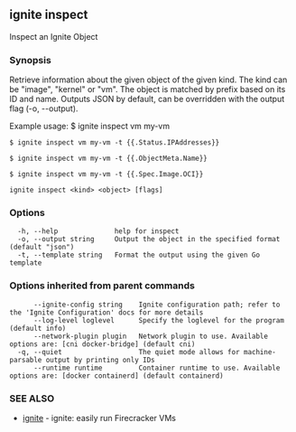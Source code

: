## ignite inspect

Inspect an Ignite Object

### Synopsis


Retrieve information about the given object of the given kind.
The kind can be "image", "kernel" or "vm". The object is matched
by prefix based on its ID and name. Outputs JSON by default, can
be overridden with the output flag (-o, --output).

Example usage:
	$ ignite inspect vm my-vm

	$ ignite inspect vm my-vm -t {{.Status.IPAddresses}}

	$ ignite inspect vm my-vm -t {{.ObjectMeta.Name}}

	$ ignite inspect vm my-vm -t {{.Spec.Image.OCI}}


```
ignite inspect <kind> <object> [flags]
```

### Options

```
  -h, --help              help for inspect
  -o, --output string     Output the object in the specified format (default "json")
  -t, --template string   Format the output using the given Go template
```

### Options inherited from parent commands

```
      --ignite-config string    Ignite configuration path; refer to the 'Ignite Configuration' docs for more details
      --log-level loglevel      Specify the loglevel for the program (default info)
      --network-plugin plugin   Network plugin to use. Available options are: [cni docker-bridge] (default cni)
  -q, --quiet                   The quiet mode allows for machine-parsable output by printing only IDs
      --runtime runtime         Container runtime to use. Available options are: [docker containerd] (default containerd)
```

### SEE ALSO

* [ignite](ignite.md)	 - ignite: easily run Firecracker VMs

